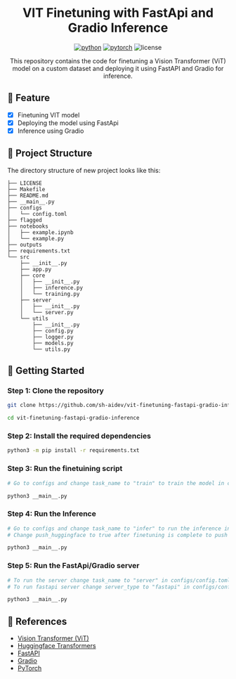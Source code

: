 <div align="center">

# VIT Finetuning with FastApi and Gradio Inference

[![python](https://img.shields.io/badge/-Python_%7C_3.10-blue?logo=python&logoColor=white)](https://github.com/pre-commit/pre-commit)
[![pytorch](https://img.shields.io/badge/PyTorch_2.0+-ee4c2c?logo=pytorch&logoColor=white)](https://pytorch.org/get-started/locally/)
![license](https://img.shields.io/badge/License-MIT-green?logo=mit&logoColor=white)

This repository contains the code for finetuning a Vision Transformer (ViT) model on a custom dataset and deploying it using FastAPI and Gradio for inference.

</div>

## 📌 Feature
- [x] Finetuning VIT model
- [x] Deploying the model using FastApi
- [x] Inference using Gradio

## 📁  Project Structure
The directory structure of new project looks like this:

```
├── LICENSE
├── Makefile
├── README.md
├── __main__.py
├── configs
│   └── config.toml
├── flagged
├── notebooks
│   ├── example.ipynb
│   └── example.py
├── outputs
├── requirements.txt
└── src
    ├── __init__.py
    ├── app.py
    ├── core
    │   ├── __init__.py
    │   ├── inference.py
    │   └── training.py
    ├── server
    │   ├── __init__.py
    │   └── server.py
    └── utils
        ├── __init__.py
        ├── config.py
        ├── logger.py
        ├── models.py
        └── utils.py
```

## 🚀 Getting Started

### Step 1: Clone the repository
```bash
git clone https://github.com/sh-aidev/vit-finetuning-fastapi-gradio-inference.git

cd vit-finetuning-fastapi-gradio-inference
```

### Step 2: Install the required dependencies
```bash
python3 -m pip install -r requirements.txt
```
### Step 3: Run the finetuining script
```bash
# Go to configs and change task_name to "train" to train the model in config.toml

python3 __main__.py

```
### Step 4: Run the Inference
```bash
# Go to configs and change task_name to "infer" to run the inference in config.toml
# Change push_huggingface to true after finetuning is complete to push the model to huggingface

python3 __main__.py

```
### Step 5: Run the FastApi/Gradio server
```bash
# To run the server change task_name to "server" in configs/config.toml
# To run fastapi server change server_type to "fastapi" in configs/config.toml and to run gradion change server_type to "gradio"

python3 __main__.py

```

## 📜  References
- [Vision Transformer (ViT)](https://arxiv.org/abs/2010.11929)
- [Huggingface Transformers](https://huggingface.co/transformers/)
- [FastAPI](https://fastapi.tiangolo.com/)
- [Gradio](https://www.gradio.app/)
- [PyTorch](https://pytorch.org/)